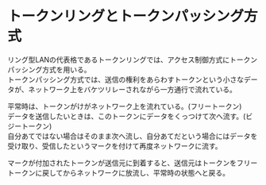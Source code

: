 # トークンリングとトークンパッシング方式

リング型LANの代表格であるトークンリングでは、アクセス制御方式にトークンパッシング方式を用いる。  
トークンパッシング方式では、送信の権利をあらわすトークンという小さなデータが、ネットワーク上をバケツリレーされながら一方通行で流れている。  

平常時は、トークンがけがネットワーク上を流れている。(フリートークン)     
データを送信したいときは、このトークンにデータをくっつけて次へ流す。(ビジートークン)   
自分あてではない場合はそのまま次へ流し、自分あてだという場合にはデータを受け取り、受信したというマークを付けて再度ネットワークに流す。  

マークが付加されたトークンが送信元に到着すると、送信元はトークンをフリートークンに戻してからネットワークに放流し、平常時の状態へと戻る。

